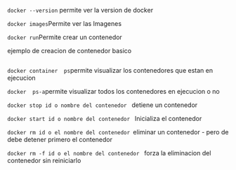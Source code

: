 `docker --version` permite ver la version de docker 

`docker images`Permite ver las Imagenes 

`docker run`Permite crear un contenedor 

ejemplo de creacion de contenedor basico 



```docker run --name mysqlv1  -e MYSQL_ROOT_PASSWORD=123456 -d mysql:latest
```
`docker container  ps`permite visualizar los contenedores que estan en ejecucion 

`docker  ps-a`permite visualizar todos los contenedores en ejecucion o no 


`docker stop id o nombre del contenedor ` detiene un contenedor

`docker start id o nombre del contenedor ` Inicializa el contenedor

`docker rm id o el nombre del contenedor `eliminar un contenedor - pero de debe detener primero el contenedor 

`docker rm -f id o el nombre del contenedor ` forza la eliminacion del contenedor sin reiniciarlo 